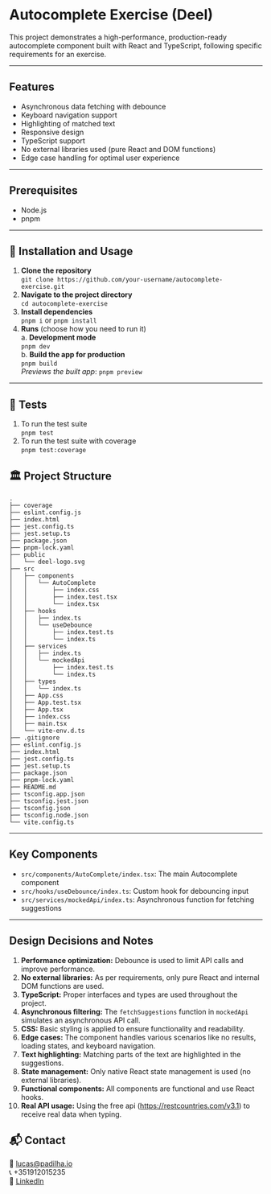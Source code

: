 # Autocomplete Exercise (Deel)
This project demonstrates a high-performance, production-ready autocomplete component built with React and TypeScript, following specific requirements for an exercise.
___
## Features
- Asynchronous data fetching with debounce
- Keyboard navigation support
- Highlighting of matched text
- Responsive design
- TypeScript support
- No external libraries used (pure React and DOM functions)
- Edge case handling for optimal user experience
___
## Prerequisites
- Node.js
- pnpm
___
## 🚀 Installation and Usage
1. **Clone the repository** <br />
   `git clone https://github.com/your-username/autocomplete-exercise.git`
2. **Navigate to the project directory** <br />
   `cd autocomplete-exercise`
3. **Install dependencies** <br />
   `pnpm i` or `pnpm install`
4. **Runs** (choose how you need to run it) <br />
   a. **Development mode** <br />
   `pnpm dev` <br />
   b. **Build the app for production** <br />
   `pnpm build` <br />
   _Previews the built app_: `pnpm preview` <br />

___
## 🧪 Tests
1. To run the test suite <br />
`pnpm test`
2. To run the test suite with coverage <br />
`pnpm test:coverage`

## 🏛 Project Structure
```
.
├── coverage
├── eslint.config.js
├── index.html
├── jest.config.ts
├── jest.setup.ts
├── package.json
├── pnpm-lock.yaml
├── public
│   └── deel-logo.svg
├── src
│   ├── components
│   │   └── AutoComplete
│   │       ├── index.css
│   │       ├── index.test.tsx
│   │       └── index.tsx
│   ├── hooks
│   │   ├── index.ts
│   │   └── useDebounce
│   │       ├── index.test.ts
│   │       └── index.ts
│   ├── services
│   │   ├── index.ts
│   │   └── mockedApi
│   │       ├── index.test.ts
│   │       └── index.ts
│   ├── types
│   │   └── index.ts
│   ├── App.css
│   ├── App.test.tsx
│   ├── App.tsx
│   ├── index.css
│   ├── main.tsx
│   └── vite-env.d.ts
├── .gitignore
├── eslint.config.js
├── index.html
├── jest.config.ts
├── jest.setup.ts
├── package.json
├── pnpm-lock.yaml
├── README.md
├── tsconfig.app.json
├── tsconfig.jest.json
├── tsconfig.json
├── tsconfig.node.json
└── vite.config.ts
```
___
## Key Components
- `src/components/AutoComplete/index.tsx`: The main Autocomplete component
- `src/hooks/useDebounce/index.ts`: Custom hook for debouncing input
- `src/services/mockedApi/index.ts`: Asynchronous function for fetching suggestions
___
## Design Decisions and Notes
1. **Performance optimization:** Debounce is used to limit API calls and improve performance.
2. **No external libraries:** As per requirements, only pure React and internal DOM functions are used.
3. **TypeScript:** Proper interfaces and types are used throughout the project.
4. **Asynchronous filtering:** The `fetchSuggestions` function in `mockedApi` simulates an asynchronous API call.
5. **CSS:** Basic styling is applied to ensure functionality and readability.
6. **Edge cases:** The component handles various scenarios like no results, loading states, and keyboard navigation.
7. **Text highlighting:** Matching parts of the text are highlighted in the suggestions.
8. **State management:** Only native React state management is used (no external libraries).
9. **Functional components:** All components are functional and use React hooks.
10. **Real API usage:** Using the free api (https://restcountries.com/v3.1) to receive real data when typing.

## 📬 Contact
📧 lucas@padilha.io <br>
📞 +351912015235 <br>
🔗 [LinkedIn](https://www.linkedin.com/in/lucas-padilhax/)